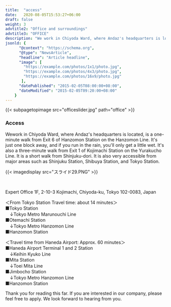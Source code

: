 ```yaml
---
title:  "access"
date:   2020-08-05T15:53:27+06:00
draft: false
weight: 3
advtitle2: "Office and surroundings"
advtitle3: "OFFICE"
description: "We work in Chiyoda Ward, where Andaz's headquarters is located, is a one-minute walk from Exit 6 of Hanzomon Station on the Hanzomon Line. It's just one block away, and if you run in the rain, you'll only get a little wet. It's also a three-minute walk from Exit 1 of Kojimachi Station on the Yurakucho Line. It is a short walk from Shinjuku-dori. It is also very accessible from major areas such as Shinjuku Station, Shibuya Station, and Tokyo Station."
jsonld: {
      "@context": "https://schema.org",
      "@type": "NewsArticle",
      "headline": "Article headline",
      "image": [
        "https://example.com/photos/1x1/photo.jpg",
        "https://example.com/photos/4x3/photo.jpg",
        "https://example.com/photos/16x9/photo.jpg"
       ],
      "datePublished": "2015-02-05T08:00:00+08:00",
      "dateModified": "2015-02-05T09:20:00+08:00"
    }
---
```

{{< subpagetopimage src="officeslider.jpg" path="office" >}}

### Access
Wework in Chiyoda Ward, where Andaz's headquarters is located, is a one-minute walk from Exit 6 of Hanzomon Station on the Hanzomon Line. It's just one block away, and if you run in the rain, you'll only get a little wet. It's also a three-minute walk from Exit 1 of Kojimachi Station on the Yurakucho Line. It is a short walk from Shinjuku-dori. It is also very accessible from major areas such as Shinjuku Station, Shibuya Station, and Tokyo Station.
&nbsp;

{{< imagedisplay  src="スライド29.PNG"  >}}

&nbsp;

Expert Office 1F, 2-10-3 Kojimachi, Chiyoda-ku, Tokyo 102-0083, Japan      

＜From Tokyo Station Travel time: about 14 minutes＞     
■Tokyo Station      
　↓Tokyo Metro Marunouchi Line     
■Otemachi Station      
　↓Tokyo Metro Hanzomon Line      
■Hanzomon Station      
 
＜Travel time from Haneda Airport: Approx. 60 minutes＞     
■Haneda Airport Terminal 1 and 2 Station     
　↓Keihin Kyuko Line      
■Mita Station     
　↓Toei Mita Line     
■Jimbocho Station     
　↓Tokyo Metro Hanzomon Line     
■Hanzomon Station      

Thank you for reading this far. If you are interested in our company, please feel free to apply. We look forward to hearing from you.
